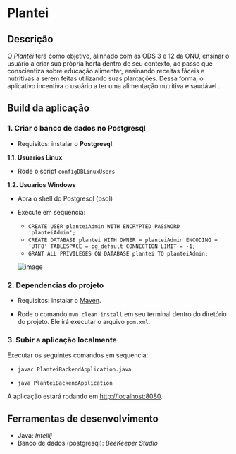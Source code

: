 # Plantei

## Descrição

O _Plantei_ terá como objetivo, alinhado com as ODS 3 e 12 da ONU, ensinar o usuário a criar sua própria horta dentro de
seu contexto, ao passo que conscientiza sobre educação alimentar, ensinando receitas fáceis e nutritivas a serem feitas
utilizando suas plantações. Dessa forma, o aplicativo incentiva o usuário a ter uma alimentação nutritiva e saudável .

## Build da aplicação

### 1. Criar o banco de dados no Postgresql

- Requisitos: instalar o **Postgresql**.

**1.1. Usuarios Linux**

- Rode o script `configDBLinuxUsers`

**1.2. Usuarios Windows**

- Abra o shell do Postgresql (psql)
- Execute em sequencia:
    - `CREATE USER planteiAdmin WITH ENCRYPTED PASSWORD 'planteiAdmin';`
    - `CREATE DATABASE plantei WITH OWNER = planteiAdmin ENCODING = 'UTF8' TABLESPACE = pg_default CONNECTION LIMIT = -1;`
    - `GRANT ALL PRIVILEGES ON DATABASE plantei TO planteiAdmin;`
    
  ![image](https://user-images.githubusercontent.com/67126558/190192112-0a13c2c3-1277-49d5-893c-f8a32ec7ac8e.png)


### 2. Dependencias do projeto

- Requisitos: instalar o [Maven](https://maven.apache.org/download.cgi).

- Rode o comando `mvn clean install` em seu terminal dentro do diretório do projeto. Ele irá executar o
  arquivo `pom.xml`.

### 3. Subir a aplicação localmente

Executar os seguintes comandos em sequencia:

- `javac PlanteiBackendApplication.java`

- `java PlanteiBackendApplication`

A aplicação estará rodando em [http://localhost:8080](http://localhost:8080/).

## Ferramentas de desenvolvimento

- Java: _Intellij_
- Banco de dados (postgresql): _BeeKeeper Studio_
